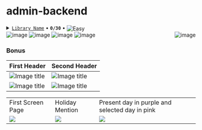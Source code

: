 # admin-backend


<details>
    <summary>
        <a href="https://whatever.com"><code>Library Name</code></a>
        <span> • </span>
        <strong><code>0/30</code></strong>
        <span> • </span>
        <img align="center" alt="Easy" src="https://img.shields.io/badge/Easy-32CD32">
    </summary>
    Example content
</details>

<img align="right" src="https://picsum.photos/150/100" alt="image" />
<img src="https://picsum.photos/150/100" alt="image" />

<img src="https://picsum.photos/150/100" alt="image" />
<img src="https://picsum.photos/150/100" alt="image" />
<img src="https://picsum.photos/150/100" alt="image" />


### Bonus

| First Header  | Second Header |
| ------------- | ------------- |
| ![Image title](https://dummyimage.com/600x400/f5f5f5/aaaaaa?text=1)  | ![Image title](https://dummyimage.com/600x400/f5f5f5/aaaaaa?text=2)  |
| ![Image title](https://dummyimage.com/600x400/f5f5f5/aaaaaa?text=3) | ![Image title](https://dummyimage.com/600x400/f5f5f5/aaaaaa?text=4)  |

<table style="border: 0px">
  <tr>
    <td>First Screen Page</td>
     <td>Holiday Mention</td>
     <td>Present day in purple and selected day in pink</td>
  </tr>
  <tr>
    <td valign="top"><img src="https://dummyimage.com/600x400/f5f5f5/aaaaaa?text=1"></td>
    <td valign="top"><img src="https://dummyimage.com/600x400/f5f5f5/aaaaaa?text=1"></td>
    <td valign="top"><img src="https://dummyimage.com/600x400/f5f5f5/aaaaaa?text=1"></td>
  </tr>
 </table>